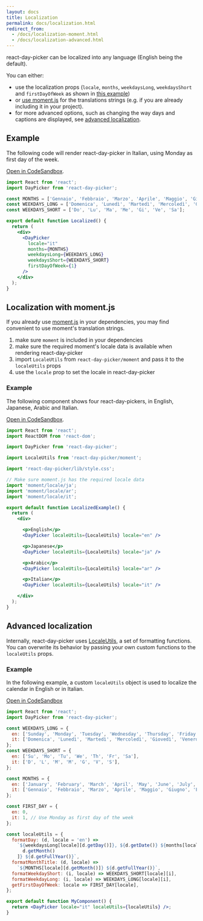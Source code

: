 ```yaml
---
layout: docs
title: Localization
permalink: docs/localization.html
redirect_from: 
  - /docs/localization-moment.html
  - /docs/localization-advanced.html
---
```


react-day-picker can be localized into any language (English being the default). 

You can either:

* use the localization props (`locale`, `months`, `weekdaysLong`, `weekdaysShort` and `firstDayOfWeek` as shown in [this example](../examples/localization.md)) 
* or [use moment.js](#moment) for the translations strings (e.g. if you are already including it in your project).
* for more advanced options, such as changing the way days and captions are displayed, see [advanced localization](#advanced).

## Example

The following code will render react-day-picker in Italian, using Monday as first day of the week.

[Open in CodeSandbox](https://codesandbox.io/s/0R72WgDPN).

```jsx
import React from 'react';
import DayPicker from 'react-day-picker';

const MONTHS = ['Gennaio', 'Febbraio', 'Marzo', 'Aprile', 'Maggio', 'Giugno', 'Luglio', 'Agosto', 'Settembre', 'Ottobre', 'Novembre', 'Dicembre'];
const WEEKDAYS_LONG = ['Domenica', 'Lunedì', 'Martedì', 'Mercoledì', 'Giovedì', 'Venerdì', 'Sabato'];
const WEEKDAYS_SHORT = ['Do', 'Lu', 'Ma', 'Me', 'Gi', 'Ve', 'Sa'];

export default function Localized() {
  return (
    <div>
      <DayPicker
        locale="it"
        months={MONTHS}
        weekdaysLong={WEEKDAYS_LONG}
        weekdaysShort={WEEKDAYS_SHORT}
        firstDayOfWeek={1}
      />
    </div>
  );
}

```
<a name="moment"></a>
## Localization with moment.js

If you already use [moment.js](http://www.momentjs.com) in your dependencies, you may find convenient to use moment's translation strings.

1. make sure `moment` is included in your dependencies
2. make sure the required moment's locale data is available when rendering react-day-picker
3. import `LocaleUtils` from `react-day-picker/moment` and pass it to the `localeUtils` props
4. use the `locale` prop to set the locale in react-day-picker

### Example

The following component shows four react-day-pickers, in English, Japanese, Arabic and Italian.

[Open in CodeSandbox](https://codesandbox.io/s/W6jXx7Wnv).

```jsx
import React from 'react'; 
import ReactDOM from 'react-dom';

import DayPicker from 'react-day-picker';

import LocaleUtils from 'react-day-picker/moment';

import 'react-day-picker/lib/style.css';

// Make sure moment.js has the required locale data
import 'moment/locale/ja';
import 'moment/locale/ar';
import 'moment/locale/it';

export default function LocalizedExample() {
  return (
    <div>

      <p>English</p>
      <DayPicker localeUtils={LocaleUtils} locale="en" />

      <p>Japanese</p>
      <DayPicker localeUtils={LocaleUtils} locale="ja" />

      <p>Arabic</p>
      <DayPicker localeUtils={LocaleUtils} locale="ar" />

      <p>Italian</p>
      <DayPicker localeUtils={LocaleUtils} locale="it" />

    </div>
  );
}
```

<a name="advanced"></a>

## Advanced localization

Internally, react-day-picker uses [LocaleUtils](utils-locale.md), a set of formatting functions. You can overwrite its behavior by passing your own custom functions to the `localeUtils` props.

### Example

In the following example, a custom `localeUtils` object is used to localize the calendar in English or in Italian.

[Open in CodeSandbox](https://codesandbox.io/s/Rjg9jJrE)

```jsx
import React from 'react';
import DayPicker from 'react-day-picker';

const WEEKDAYS_LONG = {
  en: ['Sunday', 'Monday', 'Tuesday', 'Wednesday', 'Thursday', 'Friday', 'Saturday'],
  it: ['Domenica', 'Lunedì', 'Martedì', 'Mercoledì', 'Giovedì', 'Venerdì', 'Sabato'],
};
const WEEKDAYS_SHORT = {
  en: ['Su', 'Mo', 'Tu', 'We', 'Th', 'Fr', 'Sa'],
  it: ['D', 'L', 'M', 'M', 'G', 'V', 'S'],
};

const MONTHS = {
  en: ['January', 'February', 'March', 'April', 'May', 'June', 'July', 'August', 'September', 'October', 'November', 'December'],
  it: ['Gennaio', 'Febbraio', 'Marzo', 'Aprile', 'Maggio', 'Giugno', 'Luglio', 'Agosto', 'Settembre', 'Ottobre', 'Novembre', 'Dicembre'],
};

const FIRST_DAY = {
  en: 0,
  it: 1, // Use Monday as first day of the week
};

const localeUtils = {
  formatDay: (d, locale = 'en') =>
    `${weekdaysLong[locale][d.getDay()]}, ${d.getDate()} ${months[locale][
      d.getMonth()
    ]} ${d.getFullYear()}`,
  formatMonthTitle: (d, locale) =>
    `${MONTHS[locale][d.getMonth()]} ${d.getFullYear()}`,
  formatWeekdayShort: (i, locale) => WEEKDAYS_SHORT[locale][i],
  formatWeekdayLong: (i, locale) => WEEKDAYS_LONG[locale][i],
  getFirstDayOfWeek: locale => FIRST_DAY[locale],
};

export default function MyComponent() {
  return <DayPicker locale="it" localeUtils={localeUtils} />;
}
```